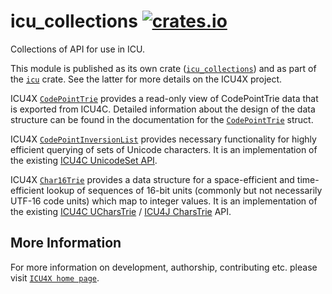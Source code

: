# icu_collections [![crates.io](https://img.shields.io/crates/v/icu_collections)](https://crates.io/crates/icu_collections)

Collections of API for use in ICU.

This module is published as its own crate ([`icu_collections`](https://docs.rs/icu_collections/latest/icu_collections/))
and as part of the [`icu`](https://docs.rs/icu/latest/icu/) crate. See the latter for more details on the ICU4X project.

ICU4X [`CodePointTrie`](crate::codepointtrie::CodePointTrie) provides a read-only view of CodePointTrie data that is exported
from ICU4C. Detailed information about the design of the data structure can be found in the documentation
for the [`CodePointTrie`](crate::codepointtrie::CodePointTrie) struct.

ICU4X [`CodePointInversionList`](`crate::codepointinvlist::CodePointInversionList`) provides necessary functionality for highly efficient querying of sets of Unicode characters.
It is an implementation of the existing [ICU4C UnicodeSet API](https://unicode-org.github.io/icu-docs/apidoc/released/icu4c/classicu_1_1UnicodeSet.html).

ICU4X [`Char16Trie`](`crate::char16trie::Char16Trie`) provides a data structure for a space-efficient and time-efficient lookup of
sequences of 16-bit units (commonly but not necessarily UTF-16 code units)
which map to integer values.
It is an implementation of the existing [ICU4C UCharsTrie](https://unicode-org.github.io/icu-docs/apidoc/released/icu4c/classicu_1_1UCharsTrie.html)
/ [ICU4J CharsTrie](https://unicode-org.github.io/icu-docs/apidoc/released/icu4j/com/ibm/icu/util/CharsTrie.html) API.

## More Information

For more information on development, authorship, contributing etc. please visit [`ICU4X home page`](https://github.com/unicode-org/icu4x).
